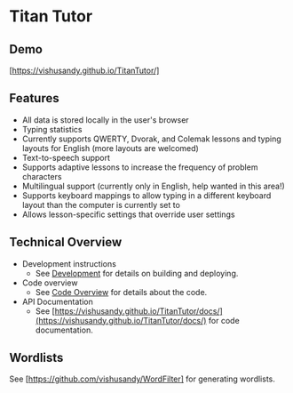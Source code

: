 
# Titan Tutor

## Demo

[https://vishusandy.github.io/TitanTutor/]

## Features

- All data is stored locally in the user's browser
- Typing statistics
- Currently supports QWERTY, Dvorak, and Colemak lessons and typing layouts for English (more layouts are welcomed)
- Text-to-speech support
- Supports adaptive lessons to increase the frequency of problem characters
- Multilingual support (currently only in English, help wanted in this area!)
- Supports keyboard mappings to allow typing in a different keyboard layout than the computer is currently set to
- Allows lesson-specific settings that override user settings


## Technical Overview

- Development instructions
    - See [Development](markdown/development.md) for details on building and deploying.
- Code overview
    - See [Code Overview](markdown/code_overview.md) for details about the code.
- API Documentation
    - See [https://vishusandy.github.io/TitanTutor/docs/](https://vishusandy.github.io/TitanTutor/docs/) for code documentation.

## Wordlists

See [https://github.com/vishusandy/WordFilter] for generating wordlists.
